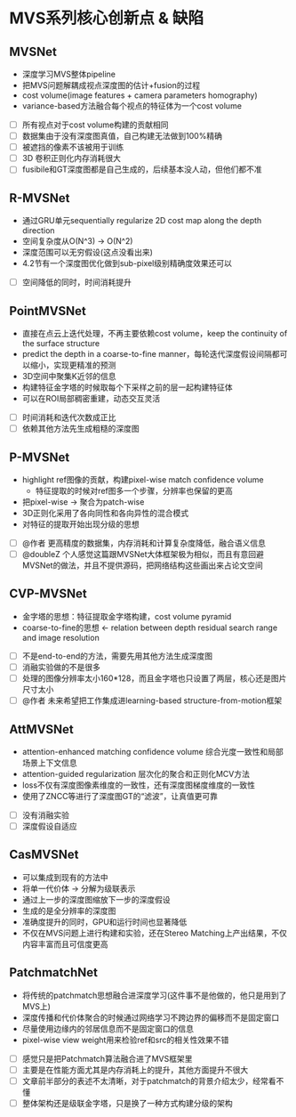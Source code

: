 # MVS系列核心创新点 & 缺陷

## MVSNet

- 深度学习MVS整体pipeline
- 把MVS问题解耦成视点深度图的估计+fusion的过程
- cost volume(image features + camera parameters homography)
- variance-based方法融合每个视点的特征体为一个cost volume
- [ ]  所有视点对于cost volume构建的贡献相同
- [ ]  数据集由于没有深度图真值，自己构建无法做到100%精确
- [ ]  被遮挡的像素不该被用于训练
- [ ]  3D 卷积正则化内存消耗很大
- [ ]  fusibile和GT深度图都是自己生成的，后续基本没人动，但他们都不准

## R-MVSNet

- 通过GRU单元sequentially regularize 2D cost map along the depth direction
- 空间复杂度从O(N^3) → O(N^2)
- 深度范围可以无穷假设(这点没看出来)
- 4.2节有一个深度图优化做到sub-pixel级别精确度效果还可以
- [ ]  空间降低的同时，时间消耗提升

## PointMVSNet

- 直接在点云上迭代处理，不再主要依赖cost volume，keep the continuity of the surface structure
- predict the depth in a coarse-to-fine manner，每轮迭代深度假设间隔都可以缩小，实现更精准的预测
- 3D空间中聚集K近邻的信息
- 构建特征金字塔的时候取每个下采样之前的层一起构建特征体
- 可以在ROI局部稠密重建，动态交互灵活
- [ ]  时间消耗和迭代次数成正比
- [ ]  依赖其他方法先生成粗糙的深度图

## P-MVSNet

- highlight ref图像的贡献，构建pixel-wise match confidence volume
    - 特征提取的时候对ref图多一个步骤，分辨率也保留的更高
- 把pixel-wise → 聚合为patch-wise
- 3D正则化采用了各向同性和各向异性的混合模式
- 对特征的提取开始出现分级的思想
- [ ] @作者 更高精度的数据集，内存消耗和计算复杂度降低，融合语义信息
- [ ] @doubleZ 个人感觉这篇跟MVSNet大体框架极为相似，而且有意回避MVSNet的做法，并且不提供源码，把网络结构这些画出来占论文空间

## CVP-MVSNet

- 金字塔的思想：特征提取金字塔构建，cost volume pyramid
- coarse-to-fine的思想 ← relation between depth residual search range and image resolution
- [ ]  不是end-to-end的方法，需要先用其他方法生成深度图
- [ ]  消融实验做的不是很多
- [ ]  处理的图像分辨率太小160*128，而且金字塔也只设置了两层，核心还是图片尺寸太小
- [ ]  @作者 未来希望把工作集成进learning-based structure-from-motion框架

## AttMVSNet

- attention-enhanced matching confidence volume 综合光度一致性和局部场景上下文信息
- attention-guided regularization 层次化的聚合和正则化MCV方法
- loss不仅有深度图像素维度的一致性，还有深度图梯度维度的一致性
- 使用了ZNCC等进行了深度图GT的“滤波”，让真值更可靠
- [ ]  没有消融实验
- [ ]  深度假设自适应

## CasMVSNet

- 可以集成到现有的方法中
- 将单一代价体 → 分解为级联表示
- 通过上一步的深度图缩放下一步的深度假设
- 生成的是全分辨率的深度图
- 准确度提升的同时，GPU和运行时间也显著降低
- 不仅在MVS问题上进行构建和实验，还在Stereo Matching上产出结果，不仅内容丰富而且可信度更高

## PatchmatchNet

- 将传统的patchmatch思想融合进深度学习(这件事不是他做的，他只是用到了MVS上)
- 深度传播和代价体聚合的时候通过网络学习不跨边界的偏移而不是固定窗口
- 尽量使用边缘内的邻居信息而不是固定窗口的信息
- pixel-wise view weight用来检验ref和src的相关性效果不错
- [ ]  感觉只是把Patchmatch算法融合进了MVS框架里
- [ ]  主要是在性能方面尤其是内存消耗上的提升，其他方面提升不很大
- [ ]  文章前半部分的表述不太清晰，对于patchmatch的背景介绍太少，经常看不懂
- [ ]  整体架构还是级联金字塔，只是换了一种方式构建分级的架构